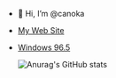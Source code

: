 - 👋 Hi, I’m @canoka
- [My Web Site](https://canoka.github.io/)
- [Windows 96.5](https://canoka.github.io/windows)

  ![Anurag's GitHub stats](https://github-readme-stats.vercel.app/api?username=anuraghazra&show_icons=true&theme=tokyoknight)
